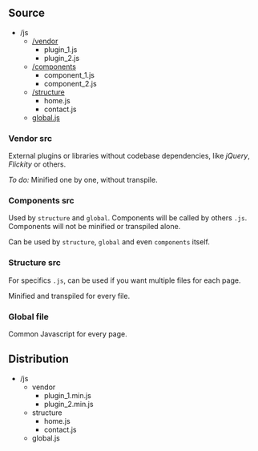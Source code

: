 ## Source
- /js
    - [/vendor](#vendor-src)
        - plugin_1.js
        - plugin_2.js
    - [/components](#components-src)
        - component_1.js
        - component_2.js
    - [/structure](#structure-src)
        - home.js
        - contact.js
    - [global.js](#global-file)

### Vendor src
External plugins or libraries without codebase dependencies, like *jQuery*, *Flickity* or others.

*To do:* Minified one by one, without transpile.

### Components src
Used by `structure` and `global`. Components will be called by others `.js`. Components will not be minified or transpiled alone.

Can be used by `structure`, `global` and even `components` itself.

### Structure src
For specifics `.js`, can be used if you want multiple files for each page.

Minified and transpiled for every file.

### Global file
Common Javascript for every page.

## Distribution
- /js
    - vendor
        - plugin_1.min.js
        - plugin_2.min.js
    - structure
        - home.js
        - contact.js
    - global.js